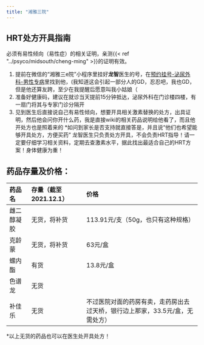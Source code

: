 ```yaml
---
title: "湘雅三院"
---
```

## HRT处方开具指南
必须有易性倾向（易性症）的相关证明，亲测{{< ref "../psyco/midsouth/cheng-ming" >}}的证明有效。
1. 提前在微信的“湘雅三e院”小程序里挂好**龙智**医生的号，在<u>预约挂号-泌尿外科-男性专病</u>里找到他，(我知道这会引起一部分人的GD，忍忍吧，我也GD，但是他还算友跨，至少在我提醒后愿意叫我小姑娘（
2. 准备好健康码，建议在就诊当天提前15分钟抵达，泌尿外科在门诊楼四楼，有一扇门将其与专家门诊分隔开
3. 见到医生后直接说自己有易性倾向，想要开具相关激素替换的处方，出具证明，然后他会问你开什么药，我是直接wiki的相关药品说明给他看了，而且他开处方也是照着来的
   \*如问到家长是否支持就直接答是，并且说“他们也希望能够开具处方，方便买药”
龙智医生只负责处方开具，不会负责HRT指导！请一定要仔细学习相关资料，定期去查激素水平，据此找出最适合自己的HRT方案！身体健康为重！

## 药品存量及价格：
| 药品名 | 存量（截至2021.12.1） | 价格 |
| :--- | :--- | :--- |
|雌二醇凝胶|无货，将补货|113.91元/支（50g，也只有这种规格）|
|克龄蒙|无货，将补货|63元/盒|
|螺内酯|有货|13.8元/盒|
|色谱龙|无货| |
|补佳乐|无货|不过医院对面的药房有卖，走药房出去过天桥，银行边上那家，33.5元/盒，无需处方）|
\*以上无货的药品也可以在医生处开具处方！